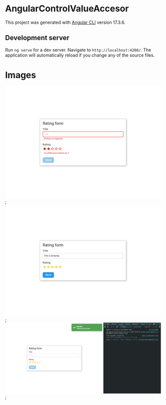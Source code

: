 # AngularControlValueAccesor

This project was generated with [Angular CLI](https://github.com/angular/angular-cli) version 17.3.6.

## Development server

Run `ng serve` for a dev server. Navigate to `http://localhost:4200/`. The application will automatically reload if you change any of the source files.

# Images
![rating-1](/src/assets/images/rating-1.png);
![rating-2](/src/assets/images/rating-2.png);
![rating-3](/src/assets/images/rating-3.png);
